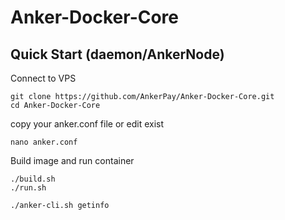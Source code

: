 # Anker-Docker-Core

## Quick Start (daemon/AnkerNode)
Connect to VPS 

```text
git clone https://github.com/AnkerPay/Anker-Docker-Core.git
cd Anker-Docker-Core
```
copy your anker.conf file
or edit exist

```text
nano anker.conf
```
Build image and run container
```text
./build.sh
./run.sh

./anker-cli.sh getinfo
```
